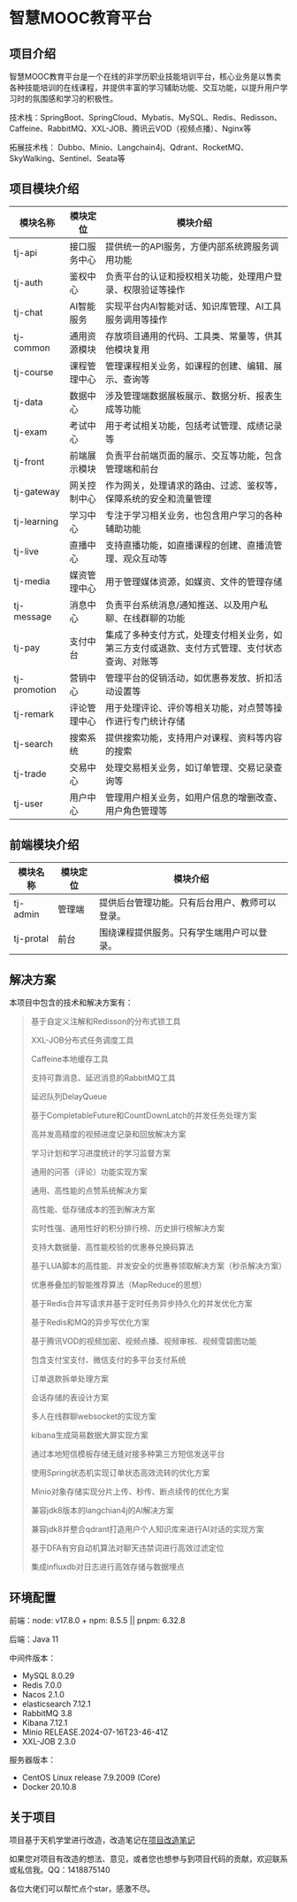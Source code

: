 # 智慧MOOC教育平台

## 项目介绍

智慧MOOC教育平台是一个在线的非学历职业技能培训平台，核心业务是以售卖各种技能培训的在线课程，并提供丰富的学习辅助功能、交互功能，以提升用户学习时的氛围感和学习的积极性。

技术栈：SpringBoot、SpringCloud、Mybatis、MySQL、Redis、Redisson、Caffeine、RabbitMQ、XXL-JOB、腾讯云VOD（视频点播）、Nginx等

拓展技术栈： Dubbo、Minio、Langchain4j、Qdrant、RocketMQ、SkyWalking、Sentinel、Seata等


## 项目模块介绍

| 模块名称   | 模块定位   | 模块介绍                                               |
|--------|--------|----------------------------------------------------|
| tj-api | 接口服务中心 | 提供统一的API服务，方便内部系统跨服务调用功能                           |
| tj-auth | 鉴权中心   | 负责平台的认证和授权相关功能，处理用户登录、权限验证等操作                      |
| tj-chat | AI智能服务 | 实现平台内AI智能对话、知识库管理、AI工具服务调用等操作                      |
| tj-common | 通用资源模块 | 存放项目通用的代码、工具类、常量等，供其他模块复用                          |
| tj-course | 课程管理中心 | 管理课程相关业务，如课程的创建、编辑、展示、查询等                          |
| tj-data | 数据中心   | 涉及管理端数据展板展示、数据分析、报表生成等功能                           |
| tj-exam | 考试中心   | 用于考试相关功能，包括考试管理、成绩记录等                              |
| tj-front | 前端展示模块 | 负责平台前端页面的展示、交互等功能，包含管理端和前台                         |
| tj-gateway | 网关控制中心 | 作为网关，处理请求的路由、过滤、鉴权等，保障系统的安全和流量管理                   |
| tj-learning | 学习中心   | 专注于学习相关业务，也包含用户学习的各种辅助功能                           |
| tj-live | 直播中心   | 支持直播功能，如直播课程的创建、直播流管理、观众互动等                        |
| tj-media | 媒资管理中心 | 用于管理媒体资源，如媒资、文件的管理存储                               |
| tj-message | 消息中心   | 负责平台系统消息/通知推送、以及用户私聊、在线群聊的功能                       |
| tj-pay | 支付中台   | 集成了多种支付方式，处理支付相关业务，如第三方支付或退款、支付方式管理、支付状态查询、对账等     |
| tj-promotion | 营销中心   | 管理平台的促销活动，如优惠券发放、折扣活动设置等                           |
| tj-remark | 评论管理中心 | 用于处理评论、评价等相关功能，对点赞等操作进行专门统计存储                      |
| tj-search | 搜索系统   | 提供搜索功能，支持用户对课程、资料等内容的搜索                            |
| tj-trade | 交易中心   | 处理交易相关业务，如订单管理、交易记录查询等                             |
| tj-user | 用户中心   | 管理用户相关业务，如用户信息的增删改查、用户角色管理等                        | 


## 前端模块介绍

| 模块名称   |  模块定位 | 模块介绍                    |
|-----------|-------|-------------------------|
| tj-admin  | 管理端  | 提供后台管理功能。只有后台用户、教师可以登录。 |
| tj-protal | 前台    | 围绕课程提供服务。只有学生端用户可以登录。   |

## 解决方案

本项目中包含的技术和解决方案有：

> 基于自定义注解和Redisson的分布式锁工具
>
> XXL-JOB分布式任务调度工具
>
> Caffeine本地缓存工具
>
> 支持可靠消息、延迟消息的RabbitMQ工具
>
> 延迟队列DelayQueue
>
> 基于CompletableFuture和CountDownLatch的并发任务处理方案
>
> 高并发高精度的视频进度记录和回放解决方案
>
> 学习计划和学习进度统计的学习监督方案
>
> 通用的问答（评论）功能实现方案
>
> 通用、高性能的点赞系统解决方案
>
> 高性能、低存储成本的签到解决方案
>
> 实时性强、通用性好的积分排行榜、历史排行榜解决方案
>
> 支持大数据量、高性能校验的优惠券兑换码算法
>
> 基于LUA脚本的高性能、并发安全的优惠券领取解决方案（秒杀解决方案）
>
> 优惠券叠加的智能推荐算法（MapReduce的思想）
>
> 基于Redis合并写请求并基于定时任务异步持久化的并发优化方案
>
> 基于Redis和MQ的异步写优化方案
>
> 基于腾讯VOD的视频加密、视频点播、视频审核、视频雪碧图功能
>
> 包含支付宝支付、微信支付的多平台支付系统
>
> 订单退款拆单处理方案
> 
> 会话存储的表设计方案
> 
> 多人在线群聊websocket的实现方案
> 
> kibana生成简易数据大屏实现方案
> 
> 通过本地短信模板存储无缝对接多种第三方短信发送平台
> 
> 使用Spring状态机实现订单状态高效流转的优化方案
> 
> Minio对象存储实现分片上传、秒传、断点续传的优化方案
> 
> 兼容jdk8版本的langchian4j的AI解决方案
> 
> 兼容jdk8并整合qdrant打造用户个人知识库来进行AI对话的实现方案
> 
> 基于DFA有穷自动机算法对聊天违禁词进行高效过滤定位
> 
> 集成influxdb对日志进行高效存储与数据埋点


## 环境配置

前端：node: v17.8.0 + npm: 8.5.5 || pnpm: 6.32.8

后端：Java 11 

中间件版本：

- MySQL 8.0.29 
- Redis 7.0.0
- Nacos 2.1.0
- elasticsearch 7.12.1
- RabbitMQ 3.8
- Kibana 7.12.1
- Minio RELEASE.2024-07-16T23-46-41Z
- XXL-JOB 2.3.0

服务器版本：

- CentOS Linux release 7.9.2009 (Core)
- Docker 20.10.8

## 关于项目

项目基于天机学堂进行改造，改造笔记在[项目改造笔记](天机学堂-扩展.md)

如果您对项目有改造的想法、意见，或者您也想参与到项目代码的贡献，欢迎联系或私信我。QQ：1418875140

各位大佬们可以帮忙点个star，感激不尽。

